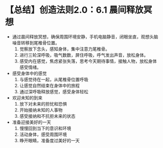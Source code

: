 # 【总结】创造法则2.0：6.1 晨间释放冥想

-   通过晨间释放冥想，确保周围环境安静，手机电脑静音，闭眼坐直，观想头脑噪音转移到尾椎骨位置。
    1.  觉察放下念头，感知身体，集中注意力尾椎骨。
    2.  进行三轮深呼吸，吸气数数，屏住呼吸，呼气发出声音，放松身体。
    3.  感受内在感觉，焦虑紧张失落，思考今天期待事情，接触人物，放松身体感受情绪。
-   感受身体中的感觉
    1.  与感觉待在一起，从尾椎骨位置呼吸
    2.  让感觉自然结束在身体中的旅程
    3.  通过深呼吸释放感觉，感受身体轻松
-   欢迎未知的到来
    1.  放下对未来的担忧和恐惧
    2.  开始接纳未知的人事物
    3.  感受接纳和不抗拒未来的状态
-   准备迎接美好的一天
    1.  慢慢回到当下的意识和环境
    2.  活动身体，感受周围环境
    3.  睁开眼睛，准备度过美好的一天